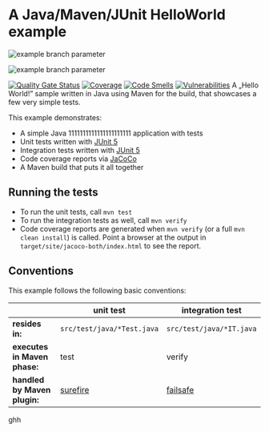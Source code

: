 # A Java/Maven/JUnit HelloWorld example

![example branch parameter](https://github.com/mevijays/java-action/actions/workflows/codeql-check.yaml/badge.svg)

![example branch parameter](https://github.com/mevijays/java-action/actions/workflows/mvn-build.yaml/badge.svg)

[![Quality Gate Status](https://sonarqube.k8s.mevijay.dev/api/project_badges/measure?project=my-custom-project&metric=alert_status&token=72471a9c2ae97875761c86a7b371e3edd0d2384c)](https://sonarqube.k8s.mevijay.dev/dashboard?id=my-custom-project)
[![Coverage](https://sonarqube.k8s.mevijay.dev/api/project_badges/measure?project=my-custom-project&metric=coverage&token=72471a9c2ae97875761c86a7b371e3edd0d2384c)](https://sonarqube.k8s.mevijay.dev/dashboard?id=my-custom-project)
[![Code Smells](https://sonarqube.k8s.mevijay.dev/api/project_badges/measure?project=my-custom-project&metric=code_smells&token=72471a9c2ae97875761c86a7b371e3edd0d2384c)](https://sonarqube.k8s.mevijay.dev/dashboard?id=my-custom-project)
[![Vulnerabilities](https://sonarqube.k8s.mevijay.dev/api/project_badges/measure?project=my-custom-project&metric=vulnerabilities&token=72471a9c2ae97875761c86a7b371e3edd0d2384c)](https://sonarqube.k8s.mevijay.dev/dashboard?id=my-custom-project)
A „Hello World!” sample written in Java using Maven for the build, that showcases a few very simple tests.

This example demonstrates:

* A simple Java 1111111111111111111111 application with tests
* Unit tests written with [JUnit 5](https://junit.org/junit5/)
* Integration tests written with [JUnit 5](https://junit.org/junit5/)
* Code coverage reports via [JaCoCo](https://www.jacoco.org/jacoco/)
* A Maven build that puts it all together

## Running the tests

* To run the unit tests, call `mvn test`
* To run the integration tests as well, call `mvn verify`
* Code coverage reports are generated when `mvn verify` (or a full `mvn clean install`) is called.
  Point a browser at the output in `target/site/jacoco-both/index.html` to see the report.

## Conventions

This example follows the following basic conventions:

| | unit test | integration test |
| --- | --- | --- |
| **resides in:** | `src/test/java/*Test.java` | `src/test/java/*IT.java` |
| **executes in Maven phase:** | test | verify |
| **handled by Maven plugin:** | [surefire](http://maven.apache.org/surefire/maven-surefire-plugin/) | [failsafe](http://maven.apache.org/surefire/maven-failsafe-plugin/) |
ghh

